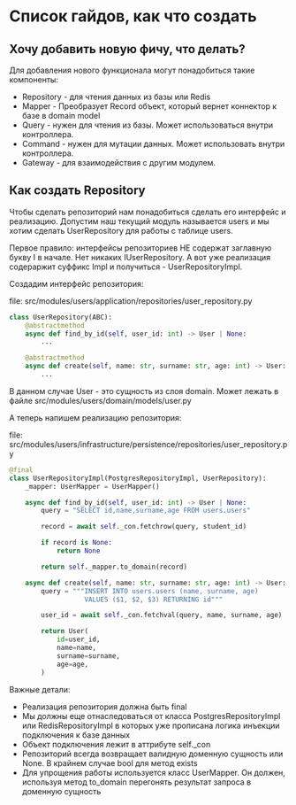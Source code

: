 # Список гайдов, как что создать

## Хочу добавить новую фичу, что делать?

Для добавления нового функционала могут понадобиться такие компоненты:
- Repository - для чтения данных из базы или Redis
- Mapper - Преобразует Record объект, который вернет коннектор к базе в domain model
- Query - нужен для чтения из базы. Может использоваться внутри контроллера.
- Command - нужен для мутации данных. Может использовать внутри контроллера.
- Gateway - для взаимодействия с другим модулем.

## Как создать Repository 

Чтобы сделать репозиторий нам понадобиться сделать его интерфейс и реализацию.
Допустим наш текущий модуль называется users и мы хотим сделать UserRepository для работы с таблице users. 

Первое правило: интерфейсы репозиториев НЕ содержат заглавную букву I в начале. Нет никаких IUserRepository. А
вот уже реализация содераржит суффикс Impl и получиться - UserRepositoryImpl.

Создадим интерфейс репозитория:

file: src/modules/users/application/repositories/user_repository.py
```py 
class UserRepository(ABC):
    @abstractmethod
    async def find_by_id(self, user_id: int) -> User | None:
        ...

    @abstractmethod
    async def create(self, name: str, surname: str, age: int) -> User:
        ...
```

В данном случае User - это сущность из слоя domain. Может лежать в файле src/modules/users/domain/models/user.py

А теперь напишем реализацию репозитория:

file: src/modules/users/infrastructure/persistence/repositories/user_repository.py
```py
@final
class UserRepositoryImpl(PostgresRepositoryImpl, UserRepository):
    _mapper: UserMapper = UserMapper()

    async def find_by_id(self, user_id: int) -> User | None:
        query = "SELECT id,name,surname,age FROM users.users"

        record = await self._con.fetchrow(query, student_id)

        if record is None:
            return None

        return self._mapper.to_domain(record)

    async def create(self, name: str, surname: str, age: int) -> User:
        query = """INSERT INTO users.users (name, surname, age)
                   VALUES ($1, $2, $3) RETURNING id"""

        user_id = await self._con.fetchval(query, name, surname, age)

        return User(
            id=user_id,
            name=name,
            surname=surname,
            age=age,
        )
```
Важные детали:
- Реализация репозитория должна быть final
- Мы должны еще отнаследоваться от класса PostgresRepositoryImpl или RedisRepositoryImpl в которых уже прописана логика инъекции
подключения к базе данных
- Объект подключения лежит в аттрибуте self._con 
- Репозиторий всегда возвращает валидную доменную сущность или None. В крайнем случае bool для метод exists
- Для упрощения работы используется класс UserMapper. Он должен, используя метод to_domain перегонять результат запроса в доменную
сущность
